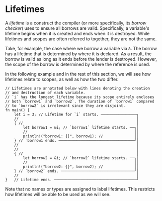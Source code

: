 # Lifetimes

A *lifetime* is a construct the compiler (or more specifically, its *borrow
checker*) uses to ensure all borrows are valid. Specifically, a variable's
lifetime begins when it is created and ends when it is destroyed. While
lifetimes and scopes are often referred to together, they are not the same.

Take, for example, the case where we borrow a variable via `&`. The
borrow has a lifetime that is determined by where it is declared. As a result,
the borrow is valid as long as it ends before the lender is destroyed. However,
the scope of the borrow is determined by where the reference is used.

In the following example and in the rest of this section, we will see how
lifetimes relate to scopes, as well as how the two differ.

```rust,editable
// Lifetimes are annotated below with lines denoting the creation
// and destruction of each variable.
// `i` has the longest lifetime because its scope entirely encloses 
// both `borrow1` and `borrow2`. The duration of `borrow1` compared 
// to `borrow2` is irrelevant since they are disjoint.
fn main() {
    let i = 3; // Lifetime for `i` starts. ────────────────┐
    //                                                     │
    { //                                                   │
        let borrow1 = &i; // `borrow1` lifetime starts. ──┐│
        //                                                ││
        println!("borrow1: {}", borrow1); //              ││
    } // `borrow1 ends. ──────────────────────────────────┘│
    //                                                     │
    //                                                     │
    { //                                                   │
        let borrow2 = &i; // `borrow2` lifetime starts. ──┐│
        //                                                ││
        println!("borrow2: {}", borrow2); //              ││
    } // `borrow2` ends. ─────────────────────────────────┘│
    //                                                     │
}   // Lifetime ends. ─────────────────────────────────────┘
```

Note that no names or types are assigned to label lifetimes.
This restricts how lifetimes will be able to be used as we will see.
